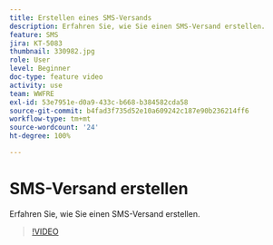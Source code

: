 ```yaml
---
title: Erstellen eines SMS-Versands
description: Erfahren Sie, wie Sie einen SMS-Versand erstellen.
feature: SMS
jira: KT-5083
thumbnail: 330982.jpg
role: User
level: Beginner
doc-type: feature video
activity: use
team: WWFRE
exl-id: 53e7951e-d0a9-433c-b668-b384582cda58
source-git-commit: b4fad3f735d52e10a609242c187e90b236214ff6
workflow-type: tm+mt
source-wordcount: '24'
ht-degree: 100%

---
```


# SMS-Versand erstellen

Erfahren Sie, wie Sie einen SMS-Versand erstellen.

>[!VIDEO](https://video.tv.adobe.com/v/330982)
